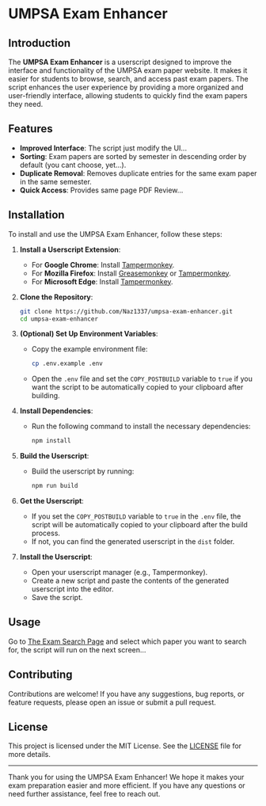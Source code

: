 # UMPSA Exam Enhancer

## Introduction

The **UMPSA Exam Enhancer** is a userscript designed to improve the interface and functionality of the UMPSA exam paper website. It makes it easier for students to browse, search, and access past exam papers. The script enhances the user experience by providing a more organized and user-friendly interface, allowing students to quickly find the exam papers they need.

## Features

- **Improved Interface**: The script just modify the UI...
- **Sorting**: Exam papers are sorted by semester in descending order by default (you cant choose, yet...).
- **Duplicate Removal**: Removes duplicate entries for the same exam paper in the same semester.
- **Quick Access**: Provides same page PDF Review...

## Installation

To install and use the UMPSA Exam Enhancer, follow these steps:

1. **Install a Userscript Extension**:
   - For **Google Chrome**: Install [Tampermonkey](https://chrome.google.com/webstore/detail/tampermonkey/dhdgffkkebhmkfjojejmpbldmpobfkfo).
   - For **Mozilla Firefox**: Install [Greasemonkey](https://addons.mozilla.org/en-US/firefox/addon/greasemonkey/) or [Tampermonkey](https://addons.mozilla.org/en-US/firefox/addon/tampermonkey/).
   - For **Microsoft Edge**: Install [Tampermonkey](https://microsoftedge.microsoft.com/addons/detail/tampermonkey/dhdgffkkebhmkfjojejmpbldmpobfkfo).

2. **Clone the Repository**:
   ```bash
   git clone https://github.com/Naz1337/umpsa-exam-enhancer.git
   cd umpsa-exam-enhancer
   ```

3. **(Optional) Set Up Environment Variables**:
   - Copy the example environment file:
     ```bash
     cp .env.example .env
     ```
   - Open the `.env` file and set the `COPY_POSTBUILD` variable to `true` if you want the script to be automatically copied to your clipboard after building.

4. **Install Dependencies**:
   - Run the following command to install the necessary dependencies:
     ```bash
     npm install
     ```

5. **Build the Userscript**:
   - Build the userscript by running:
     ```bash
     npm run build
     ```

6. **Get the Userscript**:
   - If you set the `COPY_POSTBUILD` variable to `true` in the `.env` file, the script will be automatically copied to your clipboard after the build process.
   - If not, you can find the generated userscript in the `dist` folder.

7. **Install the Userscript**:
   - Open your userscript manager (e.g., Tampermonkey).
   - Create a new script and paste the contents of the generated userscript into the editor.
   - Save the script.

## Usage

Go to [The Exam Search Page](https://apps-oss-ump-edu-my.libraryumpsa.idm.oclc.org/exam/) and select which paper you want to search for, the script will run on the next screen...

## Contributing

Contributions are welcome! If you have any suggestions, bug reports, or feature requests, please open an issue or submit a pull request.

## License

This project is licensed under the MIT License. See the [LICENSE](LICENSE) file for more details.

---

Thank you for using the UMPSA Exam Enhancer! We hope it makes your exam preparation easier and more efficient. If you have any questions or need further assistance, feel free to reach out.